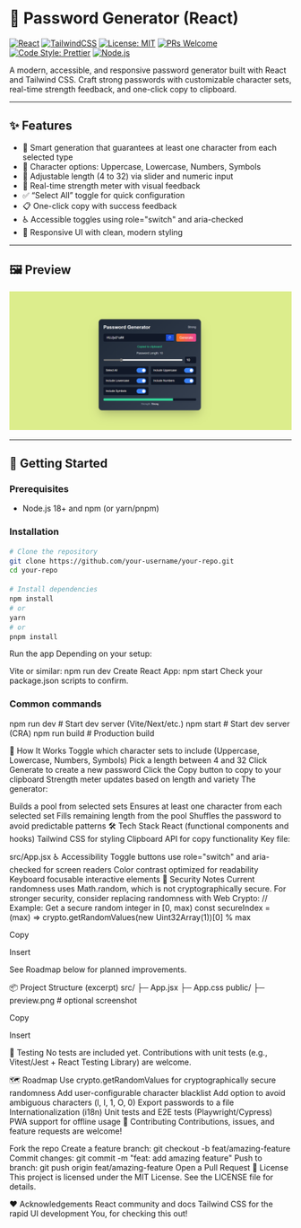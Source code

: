 # 🔐 Password Generator (React)

[![React](https://img.shields.io/badge/React-18+-61DAFB?logo=react&logoColor=white)](https://react.dev/)
[![TailwindCSS](https://img.shields.io/badge/Tailwind%20CSS-3.x-06B6D4?logo=tailwindcss&logoColor=white)](https://tailwindcss.com/)
[![License: MIT](https://img.shields.io/badge/License-MIT-2ea44f)](#-license)
[![PRs Welcome](https://img.shields.io/badge/PRs-welcome-brightgreen.svg)](#-contributing)
[![Code Style: Prettier](https://img.shields.io/badge/code_style-prettier-ff69b4.svg?logo=prettier&logoColor=white)](https://prettier.io/)
[![Node.js](https://img.shields.io/badge/Node.js-18+-339933?logo=node.js&logoColor=white)](https://nodejs.org/)

A modern, accessible, and responsive password generator built with React and Tailwind CSS. Craft strong passwords with customizable character sets, real-time strength feedback, and one-click copy to clipboard.

---

## ✨ Features

- 🎯 Smart generation that guarantees at least one character from each selected type
- 🔡 Character options: Uppercase, Lowercase, Numbers, Symbols
- 📏 Adjustable length (4 to 32) via slider and numeric input
- 🧠 Real-time strength meter with visual feedback
- ✅ “Select All” toggle for quick configuration
- 📋 One-click copy with success feedback
- ♿ Accessible toggles using role="switch" and aria-checked
- 📱 Responsive UI with clean, modern styling

---

## 🖼️ Preview

![App Preview](https://github.com/TechFlies/Password-Generator-React/blob/9c5b3d8588694aebcb8764aeb963a83a6f0d5366/Screenshot%202025-10-18%20010830_edited.png)

---

## 🚀 Getting Started

### Prerequisites
- Node.js 18+ and npm (or yarn/pnpm)

### Installation

```bash
# Clone the repository
git clone https://github.com/your-username/your-repo.git
cd your-repo

# Install dependencies
npm install
# or
yarn
# or
pnpm install
```

Run the app
Depending on your setup:

Vite or similar: npm run dev
Create React App: npm start
Check your package.json scripts to confirm.

### Common commands
npm run dev   # Start dev server (Vite/Next/etc.)
npm start     # Start dev server (CRA)
npm run build # Production build


🧩 How It Works
Toggle which character sets to include (Uppercase, Lowercase, Numbers, Symbols)
Pick a length between 4 and 32
Click Generate to create a new password
Click the Copy button to copy to your clipboard
Strength meter updates based on length and variety
The generator:

Builds a pool from selected sets
Ensures at least one character from each selected set
Fills remaining length from the pool
Shuffles the password to avoid predictable patterns
🛠️ Tech Stack
React (functional components and hooks)
Tailwind CSS for styling
Clipboard API for copy functionality
Key file:

src/App.jsx
♿ Accessibility
Toggle buttons use role="switch" and aria-checked for screen readers
Color contrast optimized for readability
Keyboard focusable interactive elements
🔐 Security Notes
Current randomness uses Math.random, which is not cryptographically secure.
For stronger security, consider replacing randomness with Web Crypto:
// Example: Get a secure random integer in [0, max)
const secureIndex = (max) => crypto.getRandomValues(new Uint32Array(1))[0] % max

Copy

Insert

See Roadmap below for planned improvements.

📦 Project Structure (excerpt)
src/
├─ App.jsx
├─ App.css
public/
├─ preview.png   # optional screenshot

Copy

Insert

🧪 Testing
No tests are included yet. Contributions with unit tests (e.g., Vitest/Jest + React Testing Library) are welcome.

🗺️ Roadmap
Use crypto.getRandomValues for cryptographically secure randomness
Add user-configurable character blacklist
Add option to avoid ambiguous characters (l, I, 1, O, 0)
Export passwords to a file
Internationalization (i18n)
Unit tests and E2E tests (Playwright/Cypress)
PWA support for offline usage
🤝 Contributing
Contributions, issues, and feature requests are welcome!

Fork the repo
Create a feature branch: git checkout -b feat/amazing-feature
Commit changes: git commit -m "feat: add amazing feature"
Push to branch: git push origin feat/amazing-feature
Open a Pull Request
📄 License
This project is licensed under the MIT License. See the LICENSE file for details.

❤️ Acknowledgements
React community and docs
Tailwind CSS for the rapid UI development
You, for checking this out!
